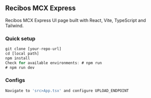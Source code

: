 ## Recibos MCX Express

Recibos MCX Express UI page built with React, Vite, TypeScript and Tailwind.

### Quick setup

```javascript
git clone [your-repo-url]
cd [local path]
npm install
Check for available environments: # npm run
# npm run dev
```

### Configs

```javascript
Navigate to 'src>App.tsx' and configure UPLOAD_ENDPOINT
```
